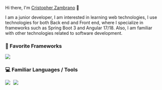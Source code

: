 Hi there, I'm <a href="#">Cristopher Zambrano</a> :wave:

I am a junior developer, I am interested in learning web technologies, I use technologies for both Back end and Front end, where I specialize in frameworks such as Spring Boot 3 and Angular 17/18. Also, I am familiar with other technologies related to software development.</br>
<h3>🚀 Favorite Frameworks</h3>

<p align="left">
  <a href="https://github.com/CristopherEspe">
    <img src="https://skillicons.dev/icons?i=spring,angular,react" />
  </a>
</p>

<h3>💻 Familiar Languages / Tools</h3>
<div style="display: flex; flex-wrap: wrap; gap: 10px; align-items: center;">
  <img src="https://skillicons.dev/icons?i=java,gradle,ts,js,html,sass" />
  <img src="https://skillicons.dev/icons?i=vscode,idea,github,docker,linux" />
</div>

<!--![visitors](https://visitor-badge.glitch.me/badge?page_id=Web_grupo_3)-->
<!--
<details>
  <summary>📊 Show GitHub Stats</summary>
  <br />
  <picture>
    <source 
      srcset="https://github-readme-stats.vercel.app/api?username=criszambrano&show_icons=true&theme=tokyonight"
      media="(prefers-color-scheme: dark)"
    />
    <source
      srcset="https://github-readme-stats.vercel.app/api?username=CristopherEspe&show_icons=true"
      media="(prefers-color-scheme: light), (prefers-color-scheme: no-preference)"
    />
    <img src="https://github-readme-stats.vercel.app/api?username=CristopherEspe&show_icons=true" />
  </picture>
</details>
-->
